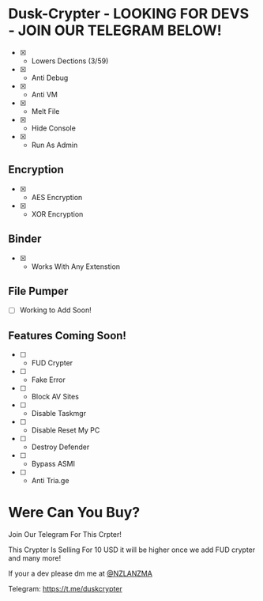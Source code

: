 # Dusk-Crypter - LOOKING FOR DEVS - JOIN OUR TELEGRAM BELOW! 

- [X] - Lowers Dections (3/59)
- [X] - Anti Debug
- [X] - Anti VM
- [X] - Melt File
- [X] - Hide Console
- [X] - Run As Admin

## Encryption 
- [X] - AES Encryption
- [X] - XOR Encryption

## Binder
- [X] - Works With Any Extenstion

## File Pumper
- [ ] Working to Add Soon!

## Features Coming Soon!
- [ ] - FUD Crypter
- [ ] - Fake Error
- [ ] - Block AV Sites
- [ ] - Disable Taskmgr
- [ ] - Disable Reset My PC
- [ ] - Destroy Defender
- [ ] - Bypass ASMI
- [ ] - Anti Tria.ge

# Were Can You Buy?
Join Our Telegram For This Crpter! 

This Crypter Is Selling For 10 USD it will be higher once we add FUD crypter and many more!

If your a dev please dm me at [@NZLANZMA](https://t.me/NZLANZMA)

Telegram: https://t.me/duskcrypter
